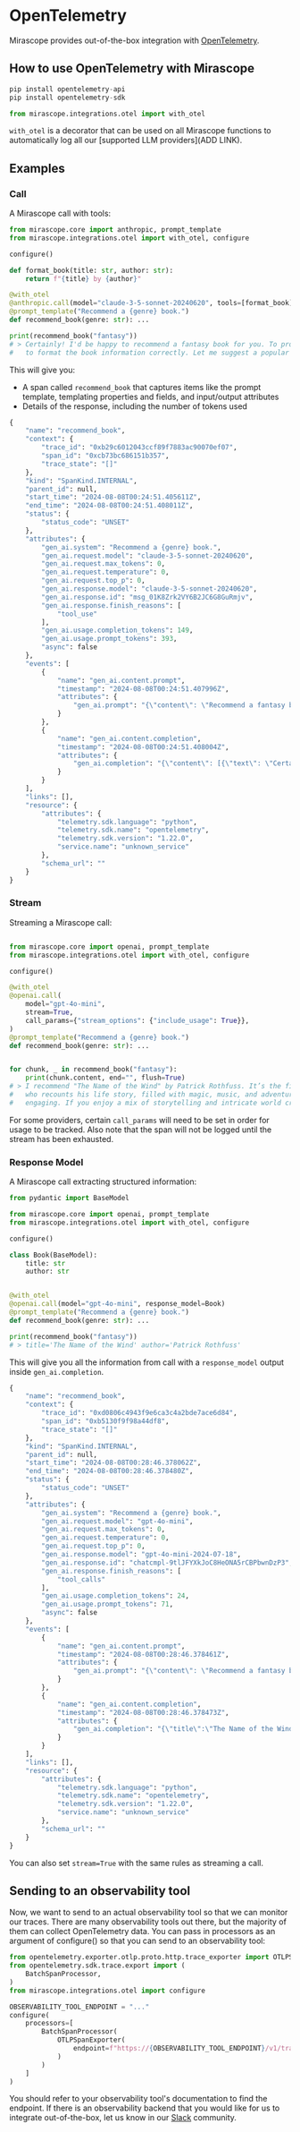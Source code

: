 # OpenTelemetry

Mirascope provides out-of-the-box integration with [OpenTelemetry](https://opentelemetry.io/docs/what-is-opentelemetry/).

## How to use OpenTelemetry with Mirascope

```python
pip install opentelemetry-api
pip install opentelemetry-sdk

from mirascope.integrations.otel import with_otel
```

`with_otel` is a decorator that can be used on all Mirascope functions to automatically log all our [supported LLM providers](ADD LINK).

## Examples

### Call

A Mirascope call with tools:

```python
from mirascope.core import anthropic, prompt_template
from mirascope.integrations.otel import with_otel, configure

configure()

def format_book(title: str, author: str):
    return f"{title} by {author}"

@with_otel
@anthropic.call(model="claude-3-5-sonnet-20240620", tools=[format_book])
@prompt_template("Recommend a {genre} book.")
def recommend_book(genre: str): ...

print(recommend_book("fantasy"))
# > Certainly! I'd be happy to recommend a fantasy book for you. To provide a specific recommendation, I'll need to use the available tool
#   to format the book information correctly. Let me suggest a popular and widely acclaimed fantasy novel for you.
```

This will give you:

* A span called `recommend_book` that captures items like the prompt template, templating properties and fields, and input/output attributes
* Details of the response, including the number of tokens used

```python
{
    "name": "recommend_book",
    "context": {
        "trace_id": "0xb29c6012043ccf89f7883ac90070ef07",
        "span_id": "0xcb73bc686151b357",
        "trace_state": "[]"
    },
    "kind": "SpanKind.INTERNAL",
    "parent_id": null,
    "start_time": "2024-08-08T00:24:51.405611Z",
    "end_time": "2024-08-08T00:24:51.408011Z",
    "status": {
        "status_code": "UNSET"
    },
    "attributes": {
        "gen_ai.system": "Recommend a {genre} book.",
        "gen_ai.request.model": "claude-3-5-sonnet-20240620",
        "gen_ai.request.max_tokens": 0,
        "gen_ai.request.temperature": 0,
        "gen_ai.request.top_p": 0,
        "gen_ai.response.model": "claude-3-5-sonnet-20240620",
        "gen_ai.response.id": "msg_01K8Zrk2VY6B2JC6G8GuRmjv",
        "gen_ai.response.finish_reasons": [
            "tool_use"
        ],
        "gen_ai.usage.completion_tokens": 149,
        "gen_ai.usage.prompt_tokens": 393,
        "async": false
    },
    "events": [
        {
            "name": "gen_ai.content.prompt",
            "timestamp": "2024-08-08T00:24:51.407996Z",
            "attributes": {
                "gen_ai.prompt": "{\"content\": \"Recommend a fantasy book.\", \"role\": \"user\"}"
            }
        },
        {
            "name": "gen_ai.content.completion",
            "timestamp": "2024-08-08T00:24:51.408004Z",
            "attributes": {
                "gen_ai.completion": "{\"content\": [{\"text\": \"Certainly! I'd be happy to recommend a fantasy book for you. To provide a proper recommendation using the available tool, I'll need to use the \\\"format_book\\\" function. However, since you haven't specified a particular book, I'll choose a popular fantasy novel to recommend. Let me use the tool to format the recommendation for you.\", \"type\": \"text\"}, {\"id\": \"toolu_01DDcMmjDzMLTupLFvYuGg9m\", \"input\": {\"title\": \"The Name of the Wind\", \"author\": \"Patrick Rothfuss\"}, \"name\": \"format_book\", \"type\": \"tool_use\"}], \"role\": \"assistant\"}"
            }
        }
    ],
    "links": [],
    "resource": {
        "attributes": {
            "telemetry.sdk.language": "python",
            "telemetry.sdk.name": "opentelemetry",
            "telemetry.sdk.version": "1.22.0",
            "service.name": "unknown_service"
        },
        "schema_url": ""
    }
}
```

### Stream

Streaming a Mirascope call:

```python

from mirascope.core import openai, prompt_template
from mirascope.integrations.otel import with_otel, configure

configure()

@with_otel
@openai.call(
    model="gpt-4o-mini",
    stream=True,
    call_params={"stream_options": {"include_usage": True}},
)
@prompt_template("Recommend a {genre} book.")
def recommend_book(genre: str): ...


for chunk, _ in recommend_book("fantasy"):
    print(chunk.content, end="", flush=True)
# > I recommend "The Name of the Wind" by Patrick Rothfuss. It’s the first book in the "Kingkiller Chronicle" series and follows the story of Kvothe, a legendary figure 
#   who recounts his life story, filled with magic, music, and adventure. The writing is lyrical, the world-building is rich, and the character development is deeply 
#   engaging. If you enjoy a mix of storytelling and intricate world creation, this book is a great choice!
```

For some providers, certain `call_params` will need to be set in order for usage to be tracked.
Also note that the span will not be logged until the stream has been exhausted.

### Response Model

A Mirascope call extracting structured information:

```python
from pydantic import BaseModel

from mirascope.core import openai, prompt_template
from mirascope.integrations.otel import with_otel, configure

configure()

class Book(BaseModel):
    title: str
    author: str


@with_otel
@openai.call(model="gpt-4o-mini", response_model=Book)
@prompt_template("Recommend a {genre} book.")
def recommend_book(genre: str): ...

print(recommend_book("fantasy"))
# > title='The Name of the Wind' author='Patrick Rothfuss'
```

This will give you all the information from call with a `response_model` output inside `gen_ai.completion`.

```python
{
    "name": "recommend_book",
    "context": {
        "trace_id": "0xd0806c4943f9e6ca3c4a2bde7ace6d84",
        "span_id": "0xb5130f9f98a44df8",
        "trace_state": "[]"
    },
    "kind": "SpanKind.INTERNAL",
    "parent_id": null,
    "start_time": "2024-08-08T00:28:46.378062Z",
    "end_time": "2024-08-08T00:28:46.378480Z",
    "status": {
        "status_code": "UNSET"
    },
    "attributes": {
        "gen_ai.system": "Recommend a {genre} book.",
        "gen_ai.request.model": "gpt-4o-mini",
        "gen_ai.request.max_tokens": 0,
        "gen_ai.request.temperature": 0,
        "gen_ai.request.top_p": 0,
        "gen_ai.response.model": "gpt-4o-mini-2024-07-18",
        "gen_ai.response.id": "chatcmpl-9tlJFYXkJoC8HeONA5rCBPbwnDzP3",
        "gen_ai.response.finish_reasons": [
            "tool_calls"
        ],
        "gen_ai.usage.completion_tokens": 24,
        "gen_ai.usage.prompt_tokens": 71,
        "async": false
    },
    "events": [
        {
            "name": "gen_ai.content.prompt",
            "timestamp": "2024-08-08T00:28:46.378461Z",
            "attributes": {
                "gen_ai.prompt": "{\"content\": \"Recommend a fantasy book.\", \"role\": \"user\"}"
            }
        },
        {
            "name": "gen_ai.content.completion",
            "timestamp": "2024-08-08T00:28:46.378473Z",
            "attributes": {
                "gen_ai.completion": "{\"title\":\"The Name of the Wind\",\"author\":\"Patrick Rothfuss\"}"
            }
        }
    ],
    "links": [],
    "resource": {
        "attributes": {
            "telemetry.sdk.language": "python",
            "telemetry.sdk.name": "opentelemetry",
            "telemetry.sdk.version": "1.22.0",
            "service.name": "unknown_service"
        },
        "schema_url": ""
    }
}
```

You can also set `stream=True` with the same rules as streaming a call.

## Sending to an observability tool

Now, we want to send to an actual observability tool so that we can monitor our traces. There are many observability tools out there, but the majority of them can collect OpenTelemetry data. You can pass in processors as an argument of configure() so that you can send to an observability tool:

```python
from opentelemetry.exporter.otlp.proto.http.trace_exporter import OTLPSpanExporter
from opentelemetry.sdk.trace.export import (
    BatchSpanProcessor,
)
from mirascope.integrations.otel import configure

OBSERVABILITY_TOOL_ENDPOINT = "..."
configure(
    processors=[
        BatchSpanProcessor(
            OTLPSpanExporter(
                endpoint=f"https://{OBSERVABILITY_TOOL_ENDPOINT}/v1/traces",
            )
        )
    ]
)
```

You should refer to your observability tool's documentation to find the endpoint. If there is an observability backend that you would like for us to integrate out-of-the-box, let us know in our [Slack](https://join.slack.com/t/mirascope-community/shared_invite/zt-2ilqhvmki-FB6LWluInUCkkjYD3oSjNA) community.

